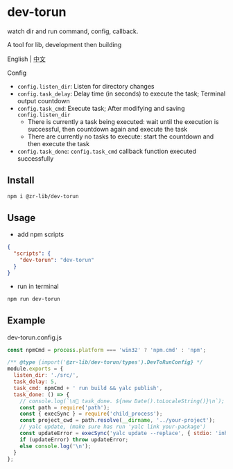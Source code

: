 # dev-torun
watch dir and run command, config, callback.

A tool for lib, development then building

English | [中文](./README-zh.md)


Config
- `config.listen_dir`: Listen for directory changes
- `config.task_delay`: Delay time (in seconds) to execute the task; Terminal output countdown
- `config.task_cmd`: Execute task; After modifying and saving `config.listen_dir`
  - There is currently a task being executed: wait until the execution is successful, then countdown again and execute the task
  - There are currently no tasks to execute: start the countdown and then execute the task
- `config.task_done`: `config.task_cmd` callback function executed successfully


## Install

```bash
npm i @zr-lib/dev-torun
```

## Usage

- add npm scripts
```json
{
  "scripts": {
    "dev-torun": "dev-torun"
  }
}
```

- run in terminal

```bash
npm run dev-torun
```

## Example

dev-torun.config.js

```js
const npmCmd = process.platform === 'win32' ? 'npm.cmd' : 'npm';

/** @type {import('@zr-lib/dev-torun/types').DevToRunConfig} */
module.exports = {
  listen_dir: './src/',
  task_delay: 5,
  task_cmd: npmCmd + ' run build && yalc publish',
  task_done: () => {
    // console.log(`\n🚀 task_done. ${new Date().toLocaleString()}\n`);
    const path = require('path');
    const { execSync } = require('child_process');
    const project_cwd = path.resolve(__dirname, '../your-project');
    // yalc update, (make sure has run 'yalc link your-package')
    const updateError = execSync('yalc update --replace', { stdio: 'inherit', cwd: project_cwd });
    if (updateError) throw updateError;
    else console.log('\n');
  }
};
```
